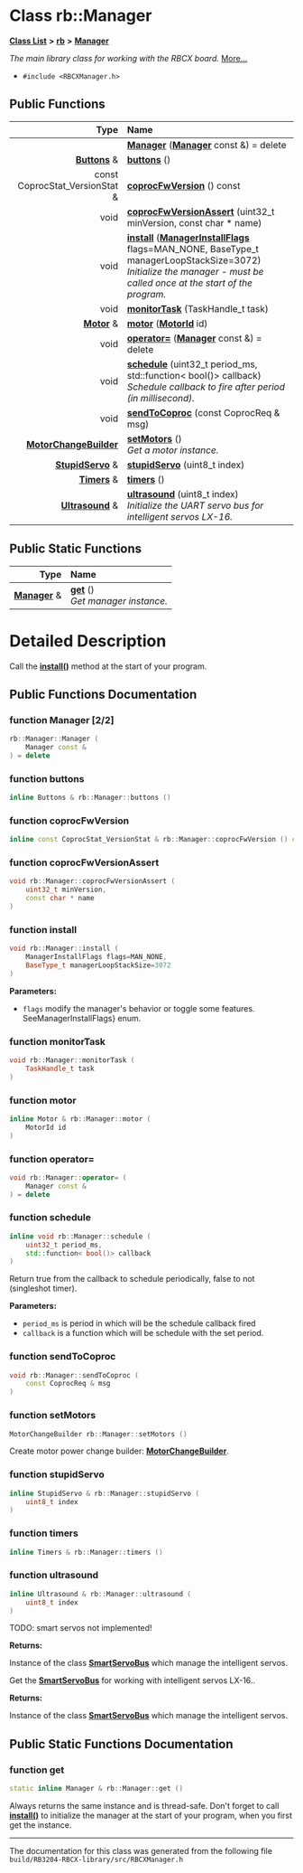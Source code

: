 
# Class rb::Manager


[**Class List**](annotated.md) **>** [**rb**](namespacerb.md) **>** [**Manager**](classrb_1_1_manager.md)



_The main library class for working with the RBCX board._ [More...](#detailed-description)

* `#include <RBCXManager.h>`















## Public Functions

| Type | Name |
| ---: | :--- |
|   | [**Manager**](classrb_1_1_manager.md#function-manager-22) ([**Manager**](classrb_1_1_manager.md) const &) = delete<br> |
|  [**Buttons**](classrb_1_1_buttons.md) & | [**buttons**](classrb_1_1_manager.md#function-buttons) () <br> |
|  const CoprocStat\_VersionStat & | [**coprocFwVersion**](classrb_1_1_manager.md#function-coprocfwversion) () const<br> |
|  void | [**coprocFwVersionAssert**](classrb_1_1_manager.md#function-coprocfwversionassert) (uint32\_t minVersion, const char \* name) <br> |
|  void | [**install**](classrb_1_1_manager.md#function-install) ([**ManagerInstallFlags**](namespacerb.md#enum-managerinstallflags) flags=MAN\_NONE, BaseType\_t managerLoopStackSize=3072) <br>_Initialize the manager - must be called once at the start of the program._  |
|  void | [**monitorTask**](classrb_1_1_manager.md#function-monitortask) (TaskHandle\_t task) <br> |
|  [**Motor**](classrb_1_1_motor.md) & | [**motor**](classrb_1_1_manager.md#function-motor) ([**MotorId**](namespacerb.md#enum-motorid) id) <br> |
|  void | [**operator=**](classrb_1_1_manager.md#function-operator) ([**Manager**](classrb_1_1_manager.md) const &) = delete<br> |
|  void | [**schedule**](classrb_1_1_manager.md#function-schedule) (uint32\_t period\_ms, std::function&lt; bool()&gt; callback) <br>_Schedule callback to fire after period (in millisecond)._  |
|  void | [**sendToCoproc**](classrb_1_1_manager.md#function-sendtocoproc) (const CoprocReq & msg) <br> |
|  [**MotorChangeBuilder**](classrb_1_1_motor_change_builder.md) | [**setMotors**](classrb_1_1_manager.md#function-setmotors) () <br>_Get a motor instance._  |
|  [**StupidServo**](classrb_1_1_stupid_servo.md) & | [**stupidServo**](classrb_1_1_manager.md#function-stupidservo) (uint8\_t index) <br> |
|  [**Timers**](classrb_1_1_timers.md) & | [**timers**](classrb_1_1_manager.md#function-timers) () <br> |
|  [**Ultrasound**](classrb_1_1_ultrasound.md) & | [**ultrasound**](classrb_1_1_manager.md#function-ultrasound) (uint8\_t index) <br>_Initialize the UART servo bus for intelligent servos LX-16._  |

## Public Static Functions

| Type | Name |
| ---: | :--- |
|  [**Manager**](classrb_1_1_manager.md) & | [**get**](classrb_1_1_manager.md#function-get) () <br>_Get manager instance._  |







# Detailed Description


Call the [**install()**](classrb_1_1_manager.md#function-install) method at the start of your program. 


    
## Public Functions Documentation


### function Manager [2/2]


```cpp
rb::Manager::Manager (
    Manager const &
) = delete
```



### function buttons 


```cpp
inline Buttons & rb::Manager::buttons () 
```



### function coprocFwVersion 


```cpp
inline const CoprocStat_VersionStat & rb::Manager::coprocFwVersion () const
```



### function coprocFwVersionAssert 


```cpp
void rb::Manager::coprocFwVersionAssert (
    uint32_t minVersion,
    const char * name
) 
```



### function install 


```cpp
void rb::Manager::install (
    ManagerInstallFlags flags=MAN_NONE,
    BaseType_t managerLoopStackSize=3072
) 
```




**Parameters:**


* `flags` modify the manager's behavior or toggle some features. SeeManagerInstallFlags} enum. 




        

### function monitorTask 


```cpp
void rb::Manager::monitorTask (
    TaskHandle_t task
) 
```



### function motor 


```cpp
inline Motor & rb::Manager::motor (
    MotorId id
) 
```



### function operator= 


```cpp
void rb::Manager::operator= (
    Manager const &
) = delete
```



### function schedule 


```cpp
inline void rb::Manager::schedule (
    uint32_t period_ms,
    std::function< bool()> callback
) 
```


Return true from the callback to schedule periodically, false to not (singleshot timer).




**Parameters:**


* `period_ms` is period in which will be the schedule callback fired 
* `callback` is a function which will be schedule with the set period. 




        

### function sendToCoproc 


```cpp
void rb::Manager::sendToCoproc (
    const CoprocReq & msg
) 
```



### function setMotors 


```cpp
MotorChangeBuilder rb::Manager::setMotors () 
```


Create motor power change builder: [**MotorChangeBuilder**](classrb_1_1_motor_change_builder.md). 


        

### function stupidServo 


```cpp
inline StupidServo & rb::Manager::stupidServo (
    uint8_t index
) 
```



### function timers 


```cpp
inline Timers & rb::Manager::timers () 
```



### function ultrasound 


```cpp
inline Ultrasound & rb::Manager::ultrasound (
    uint8_t index
) 
```


TODO: smart servos not implemented! 

**Returns:**

Instance of the class [**SmartServoBus**](classrb_1_1_smart_servo_bus.md) which manage the intelligent servos.


Get the [**SmartServoBus**](classrb_1_1_smart_servo_bus.md) for working with intelligent servos LX-16.. 

**Returns:**

Instance of the class [**SmartServoBus**](classrb_1_1_smart_servo_bus.md) which manage the intelligent servos. 





        
## Public Static Functions Documentation


### function get 


```cpp
static inline Manager & rb::Manager::get () 
```


Always returns the same instance and is thread-safe. Don't forget to call [**install()**](classrb_1_1_manager.md#function-install) to initialize the manager at the start of your program, when you first get the instance. 


        

------------------------------
The documentation for this class was generated from the following file `build/RB3204-RBCX-library/src/RBCXManager.h`